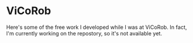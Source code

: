 # ViCoRob
Here's some of the free work I developed while I was at ViCoRob.
In fact, I'm currently working on the repostory, so it's not available yet.
